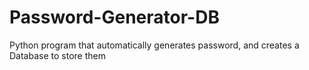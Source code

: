 # Password-Generator-DB
Python program that automatically generates password, and creates a Database to store them
